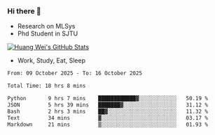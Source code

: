 ### Hi there 👋
- Research on MLSys
- Phd Student in SJTU
  
[![Huang Wei's GitHub Stats](https://github-readme-stats.vercel.app/api?username=huangwei021230&theme=tokyonight)](https://github.com/anuraghazra/github-readme-stats)

- Work, Study, Eat, Sleep


<!--START_SECTION:waka-->

```txt
From: 09 October 2025 - To: 16 October 2025

Total Time: 18 hrs 8 mins

Python       9 hrs 7 mins    ████████████▓░░░░░░░░░░░░   50.19 %
JSON         5 hrs 39 mins   ███████▓░░░░░░░░░░░░░░░░░   31.12 %
Bash         2 hrs 3 mins    ██▓░░░░░░░░░░░░░░░░░░░░░░   11.32 %
Text         34 mins         ▓░░░░░░░░░░░░░░░░░░░░░░░░   03.17 %
Markdown     21 mins         ▒░░░░░░░░░░░░░░░░░░░░░░░░   01.93 %
```

<!--END_SECTION:waka-->
